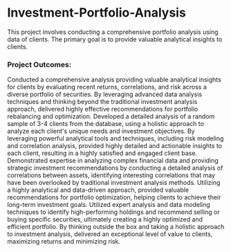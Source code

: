 # Investment-Portfolio-Analysis

This project involves conducting a comprehensive portfolio analysis using data of clients. The primary goal is to provide valuable analytical insights to clients. 

### Project Outcomes:

Conducted a comprehensive analysis providing valuable analytical insights for clients by evaluating recent returns, correlations, and risk across a diverse portfolio of securities. By leveraging advanced data analysis techniques and thinking beyond the traditional investment analysis approach, delivered highly effective recommendations for portfolio rebalancing and optimization.
Developed a detailed analysis of a random sample of 3-4 clients from the database, using a holistic approach to analyze each client's unique needs and investment objectives. By leveraging powerful analytical tools and techniques, including risk modeling and correlation analysis, provided highly detailed and actionable insights to each client, resulting in a highly satisfied and engaged client base.
Demonstrated expertise in analyzing complex financial data and providing strategic investment recommendations by conducting a detailed analysis of correlations between assets, identifying interesting correlations that may have been overlooked by traditional investment analysis methods. Utilizing a highly analytical and data-driven approach, provided valuable recommendations for portfolio optimization, helping clients to achieve their long-term investment goals.
Utilized expert analysis and data modeling techniques to identify high-performing holdings and recommend selling or buying specific securities, ultimately creating a highly optimized and efficient portfolio. By thinking outside the box and taking a holistic approach to investment analysis, delivered an exceptional level of value to clients, maximizing returns and minimizing risk.
